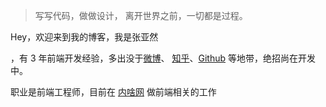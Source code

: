 > 写写代码，做做设计，
> 离开世界之前，一切都是过程。

Hey，欢迎来到我的博客，我是张亚然

<!-- <a href="http://www.zhangyaran.cn/zhangYaRanFunday.github.io" target="_blank">张亚然</a> -->

，有 3 年前端开发经验，多出没于<a href="https://weibo.com/u/5138674825" target="_blank">微博</a>、
<a href="https://www.zhihu.com/people/xiang-zhi-yu-shen-dong" target="_blank">知乎</a>、<a href="https://github.com/zhangYaRan/" target="_blank">Github</a> 等地带，绝招尚在开发中。

职业是前端工程师，目前在 <a href="https://www.neisha.cc/" target="_blank">内啥网</a> 做前端相关的工作
